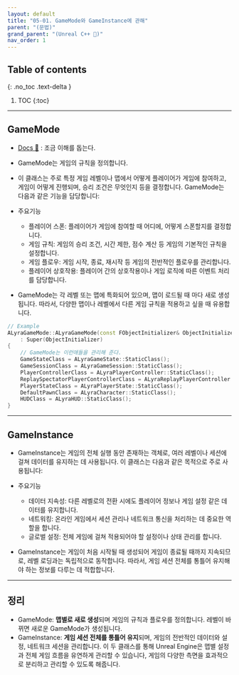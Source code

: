 ```yaml
---
layout: default
title: "05-01. GameMode와 GameInstance에 관해"
parent: "(문법)"
grand_parent: "(Unreal C++ 🚀)"
nav_order: 1
---
```


## Table of contents
{: .no_toc .text-delta }

1. TOC
{:toc}

---

## GameMode

* [Docs 🌟](https://dev.epicgames.com/documentation/ko-kr/unreal-engine/gameplay-framework-in-unreal-engine?application_version=5.3) : 조금 이해를 돕는다.

* GameMode는 게임의 규칙을 정의합니다. 
* 이 클래스는 주로 특정 게임 레벨이나 맵에서 어떻게 플레이어가 게임에 참여하고, 게임이 어떻게 진행되며, 승리 조건은 무엇인지 등을 결정합니다. GameMode는 다음과 같은 기능을 담당합니다:

* 주요기능
    * 플레이어 스폰: 플레이어가 게임에 참여할 때 어디에, 어떻게 스폰할지를 결정합니다.
    * 게임 규칙: 게임의 승리 조건, 시간 제한, 점수 계산 등 게임의 기본적인 규칙을 설정합니다.
    * 게임 플로우: 게임 시작, 종료, 재시작 등 게임의 전반적인 플로우를 관리합니다.
    * 플레이어 상호작용: 플레이어 간의 상호작용이나 게임 로직에 따른 이벤트 처리를 담당합니다.

* GameMode는 각 레벨 또는 맵에 특화되어 있으며, 맵이 로드될 때 마다 새로 생성됩니다. 따라서, 다양한 맵이나 레벨에서 다른 게임 규칙을 적용하고 싶을 때 유용합니다.

```cpp
// Example
ALyraGameMode::ALyraGameMode(const FObjectInitializer& ObjectInitializer)
	: Super(ObjectInitializer)
{
    // GameMode는 이런애들을 관리해 준다.
	GameStateClass = ALyraGameState::StaticClass();
	GameSessionClass = ALyraGameSession::StaticClass();
	PlayerControllerClass = ALyraPlayerController::StaticClass();
	ReplaySpectatorPlayerControllerClass = ALyraReplayPlayerController::StaticClass();
	PlayerStateClass = ALyraPlayerState::StaticClass();
	DefaultPawnClass = ALyraCharacter::StaticClass();
	HUDClass = ALyraHUD::StaticClass();
}
```

---

## GameInstance

* GameInstance는 게임의 전체 실행 동안 존재하는 객체로, 여러 레벨이나 세션에 걸쳐 데이터를 유지하는 데 사용됩니다. 이 클래스는 다음과 같은 목적으로 주로 사용됩니다:

* 주요기능
    * 데이터 지속성: 다른 레벨로의 전환 시에도 플레이어 정보나 게임 설정 같은 데이터를 유지합니다.
    * 네트워킹: 온라인 게임에서 세션 관리나 네트워크 통신을 처리하는 데 중요한 역할을 합니다.
    * 글로벌 설정: 전체 게임에 걸쳐 적용되어야 할 설정이나 상태 관리를 합니다.

* GameInstance는 게임이 처음 시작될 때 생성되어 게임이 종료될 때까지 지속되므로, 레벨 로딩과는 독립적으로 동작합니다. 따라서, 게임 세션 전체를 통틀어 유지해야 하는 정보를 다루는 데 적합합니다.

---

## 정리

* GameMode: **맵별로 새로 생성**되며 게임의 규칙과 플로우를 정의합니다. 레벨이 바뀌면 새로운 GameMode가 생성됩니다.
* GameInstance: **게임 세션 전체를 통틀어 유지**되며, 게임의 전반적인 데이터와 설정, 네트워크 세션을 관리합니다.
이 두 클래스를 통해 Unreal Engine은 맵별 설정과 전체 게임 흐름을 유연하게 관리할 수 있습니다, 게임의 다양한 측면을 효과적으로 분리하고 관리할 수 있도록 해줍니다.